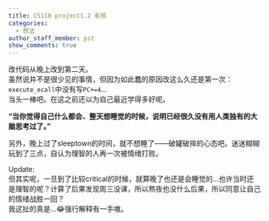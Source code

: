 ```yaml
---
title: CS110 project1.2 有感
categories:
  - 想法
author_staff_member: pst
show_comments: true
---
```

改代码从晚上改到第二天。  
虽然说并不是很少见的事情，但因为如此蠢的原因改这么久还是第一次：`execute_ecall`中没有写`PC+=4`...  
当头一棒吧。在这之前还以为自己最近学得多好呢。  

**“当你觉得自己什么都会、整天想睡觉的时候，说明已经很久没有用人类独有的大脑思考过了。”**  

另外，晚上过了sleeptown的时间，就不想睡了——破罐破摔的心态吧。迷迷糊糊玩到了三点，自认为理智的人再一次被情绪打败。  

Update:  
但其实呢，一旦到了比较critical的时候，就算晚了也还是会睡觉的...也许当时还是理智的呢？计算了后果发现周三没课，所以熬夜也没什么后果，所以同意让自己的情绪战胜一回？  
我这扯的真是...😂强行解释有一手嗷。  